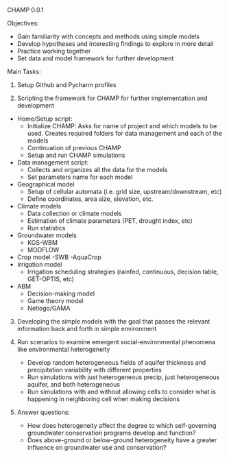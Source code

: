 CHAMP 0.0.1

Objectives:
- Gain familiarity with concepts and methods using simple models
- Develop hypotheses and interesting findings to explore in more detail
- Practice working together
- Set data and model framework for further development

Main Tasks:
1) Setup Github and Pycharm profiles


2) Scripting the framework for CHAMP for further implementation and development
- Home/Setup script:
  - Initialize CHAMP: Asks for name of project and which models to be used. Creates required folders for data management and each of the models 
  - Continuation of previous CHAMP
  - Setup and run CHAMP simulations
- Data management script:
  - Collects and organizes all the data for the models 
  - Set parameters name for each model
- Geographical model
  - Setup of cellular automata (i.e. grid size, upstream/downstream, etc)
  - Define coordinates, area size, elevation, etc. 
- Climate models
  - Data collection or climate models
  - Estimation of climate parameters (PET, drought index, etc)
  - Run statistics
- Groundwater models
  - KGS-WBM
  - MODFLOW
- Crop model
  -SWB
  -AquaCrop
- Irrigation model
  - Irrigation scheduling strategies (rainfed, continuous, decision table, GET-OPTIS, etc)
- ABM
  - Decision-making model
  - Game theory model
  - Netlogo/GAMA

3) Developing the simple models with the goal that passes the relevant information back and forth in simple environment


4) Run scenarios to examine emergent social-environmental phenomena like environmental heterogeneity
   - Develop random heterogeneous fields of aquifer thickness and precipitation variability with different properties
   - Run simulations with just heterogeneous precip, just heterogeneous aquifer, and both heterogeneous
   - Run simulations with and without allowing cells to consider what is happening in neighboring cell when making decisions


5) Answer questions:
   - How does heterogeneity affect the degree to which self-governing groundwater conservation programs develop and function?
   - Does above-ground or below-ground heterogeneity have a greater influence on groundwater use and conservation?
